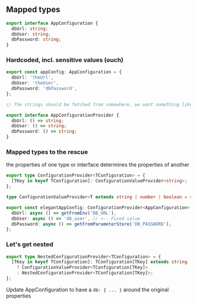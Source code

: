 ## Mapped types

```ts
export interface AppConfiguration {
  dbUrl: string;
  dbUser: string;
  dbPassword: string;
}
```

### Hardcoded, incl. sensitive values (ouch)

```ts
export const appConfig: AppConfiguration = {
  dbUrl: 'theUrl',
  dbUser: 'theUser',
  dbPassword: 'dbPassword',
};

// The strings should be fetched from somewhere, we want something like this

export interface AppConfigurationProvider {
  dbUrl: () => string;
  dbUser: () => string;
  dbPassword: () => string;
}
```

### Mapped types to the rescue

the properties of one type or interface determines the properties of another

```ts
export type ConfigurationProvider<TConfiguration> = {
  [TKey in keyof TConfiguration]: ConfigurationValueProvider<string>;
};

type ConfigurationValueProvider<T extends string | number | boolean = string> = () => Promise<T>;

export const elegantAppConfig: ConfigurationProvider<AppConfiguration> = {
  dbUrl: async () => getFromEnv('DB_URL'),
  dbUser: async () => 'db_user', // <-- Fixed value
  dbPassword: async () => getFromParameterStore('DB_PASSWORD'),
};
```

### Let's get nested

```ts
export type NestedConfigurationProvider<TConfiguration> = {
  [TKey in keyof TConfiguration]: TConfiguration[TKey] extends string | number | boolean
    ? ConfigurationValueProvider<TConfiguration[TKey]>
    : NestedConfigurationProvider<TConfiguration[TKey]>;
};
```

Update AppConfiguration to have a `db: { ... }` around the original properties
